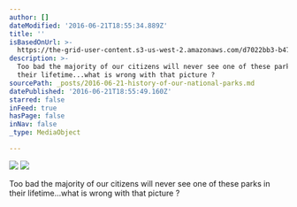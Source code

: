 ```yaml
---
author: []
dateModified: '2016-06-21T18:55:34.889Z'
title: ''
isBasedOnUrl: >-
  https://the-grid-user-content.s3-us-west-2.amazonaws.com/d7022bb3-b471-41f7-991c-e724d35562e5.jpg
description: >-
  Too bad the majority of our citizens will never see one of these parks in
  their lifetime...what is wrong with that picture ?
sourcePath: _posts/2016-06-21-history-of-our-national-parks.md
datePublished: '2016-06-21T18:55:49.160Z'
starred: false
inFeed: true
hasPage: false
inNav: false
_type: MediaObject

---
```

![](https://the-grid-user-content.s3-us-west-2.amazonaws.com/841b5a7c-ca88-42c0-b9af-475132be4c53.jpg)
![](https://the-grid-user-content.s3-us-west-2.amazonaws.com/d7022bb3-b471-41f7-991c-e724d35562e5.jpg)

Too bad the majority of our citizens will never see one of these parks in their lifetime...what is wrong with that picture ?